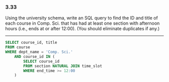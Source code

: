### 3.33

Using the university schema, write an SQL query to find the ID and title of each course in Comp. Sci. that has had at least one section with afternoon hours (i.e., ends at or after 12:00). (You should eliminate duplicates if any.)

---
```SQL
SELECT course_id, title
FROM course
WHERE dept_name = 'Comp. Sci.' 
    AND course_id IN (
        SELECT course_id
        FROM section NATURAL JOIN time_slot
        WHERE end_time >= 12:00
    )
```